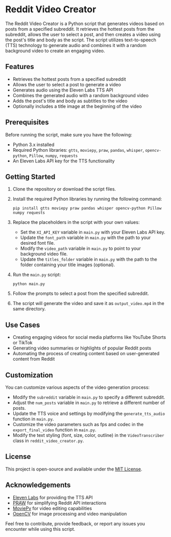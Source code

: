 # Reddit Video Creator

The Reddit Video Creator is a Python script that generates videos based on posts from a specified subreddit. It retrieves the hottest posts from the subreddit, allows the user to select a post, and then creates a video using the post's title and body as the script. The script utilizes text-to-speech (TTS) technology to generate audio and combines it with a random background video to create an engaging video.

## Features

- Retrieves the hottest posts from a specified subreddit
- Allows the user to select a post to generate a video
- Generates audio using the Eleven Labs TTS API
- Combines the generated audio with a random background video
- Adds the post's title and body as subtitles to the video
- Optionally includes a title image at the beginning of the video

## Prerequisites

Before running the script, make sure you have the following:

- Python 3.x installed
- Required Python libraries: `gtts`, `moviepy`, `praw`, `pandas`, `whisper`, `opencv-python`, `Pillow`, `numpy`, `requests`
- An Eleven Labs API key for the TTS functionality

## Getting Started

1. Clone the repository or download the script files.

2. Install the required Python libraries by running the following command:
   ```
   pip install gtts moviepy praw pandas whisper opencv-python Pillow numpy requests
   ```

3. Replace the placeholders in the script with your own values:
   - Set the `XI_API_KEY` variable in `main.py` with your Eleven Labs API key.
   - Update the `font_path` variable in `main.py` with the path to your desired font file.
   - Modify the `video_path` variable in `main.py` to point to your background video file.
   - Update the `titles_folder` variable in `main.py` with the path to the folder containing your title images (optional).

4. Run the `main.py` script:
   ```
   python main.py
   ```

5. Follow the prompts to select a post from the specified subreddit.

6. The script will generate the video and save it as `output_video.mp4` in the same directory.

## Use Cases

- Creating engaging videos for social media platforms like YouTube Shorts or TikTok
- Generating video summaries or highlights of popular Reddit posts
- Automating the process of creating content based on user-generated content from Reddit

## Customization

You can customize various aspects of the video generation process:

- Modify the `subreddit` variable in `main.py` to specify a different subreddit.
- Adjust the `num_posts` variable in `main.py` to retrieve a different number of posts.
- Update the TTS voice and settings by modifying the `generate_tts_audio` function in `main.py`.
- Customize the video parameters such as fps and codec in the `export_final_video` function in `main.py`.
- Modify the text styling (font, size, color, outline) in the `VideoTranscriber` class in `reddit_video_creator.py`.

## License

This project is open-source and available under the [MIT License](LICENSE).

## Acknowledgements

- [Eleven Labs](https://www.elevenlabs.io/) for providing the TTS API
- [PRAW](https://praw.readthedocs.io/) for simplifying Reddit API interactions
- [MoviePy](https://zulko.github.io/moviepy/) for video editing capabilities
- [OpenCV](https://opencv.org/) for image processing and video manipulation

Feel free to contribute, provide feedback, or report any issues you encounter while using this script.
